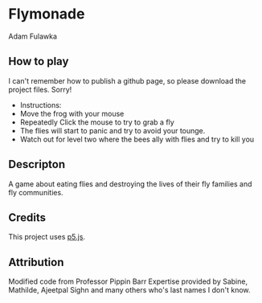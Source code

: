 # Flymonade
Adam Fulawka

## How to play
I can't remember how to publish a github page, so please download the project files. Sorry!

 * Instructions:
 * Move the frog with your mouse
 * Repeatedly Click the mouse to try to grab a fly
 * The flies will start to panic and try to avoid your tounge.
 * Watch out for level two where the bees ally with flies and try to kill you

## Descripton  
A game about eating flies and destroying the lives of their fly families and fly communities.

## Credits
This project uses [p5.js](https://p5js.org).

## Attribution
Modified code from Professor Pippin Barr 
Expertise provided by Sabine, Mathilde, Ajeetpal Sighn and many others who's last names I don't know.
 








